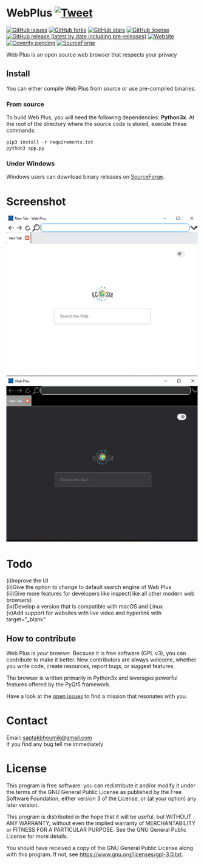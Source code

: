 # WebPlus [![Tweet](https://img.shields.io/twitter/url/http/shields.io.svg?style=social)](https://twitter.com/intent/tweet?text=Web%20Plus%20is%20an%20open%20source%20web%20browser%20that%20respects%20your%20privacy&url=https://github.com/SaptakBhoumik/WebPlus&hashtags=free,privacy,webbrowser,browser,web,webplus)
[![GitHub issues](https://img.shields.io/github/issues/SaptakBhoumik/WebPlus)](https://github.com/SaptakBhoumik/WebPlus/issues)
[![GitHub forks](https://img.shields.io/github/forks/SaptakBhoumik/WebPlus)](https://github.com/SaptakBhoumik/WebPlus/network/members)
[![GitHub stars](https://img.shields.io/github/stars/SaptakBhoumik/WebPlus)](https://github.com/SaptakBhoumik/WebPlus/stargazers)
[![GitHub license](https://img.shields.io/github/license/SaptakBhoumik/WebPlus)](https://www.github.com/SaptakBhoumik/WebPlus/tree/master/LICENSE)
[![GitHub release (latest by date including pre-releases)](https://img.shields.io/github/v/release/SaptakBhoumik/WebPlus?include_prereleases)](https://github.com/SaptakBhoumik/WebPlus/releases/) 
[![Website](https://img.shields.io/website?url=https%3A%2F%2Fsaptakbhoumik.github.io%2Fweb.github.io%2F)](https://saptakbhoumik.github.io/web.github.io/) 
[![Coverity pending](https://scan.coverity.com/projects/22908/badge.svg)](https://scan.coverity.com/projects/saptakbhoumik-webplus)
[![SourceForge](https://img.shields.io/sourceforge/dt/web-plus.svg)](https://sourceforge.net/projects/web-plus/)

Web Plus is an open source web browser that respects your privacy
## Install

You can either compile Web Plus from source or use pre-compiled binaries.

### From source

To build Web Plus, you will need the following dependencies: **Python3x**. At the root of the directory where the source code is stored, execute these commands:

    pip3 install -r requirements.txt
    python3 app.py

### Under Windows

Windows users can download binary releases on [SourceForge](https://sourceforge.net/projects/web-plus/).

# Screenshot
![Unable To Display The Image](https://github.com/SaptakBhoumik/WebPlus/blob/master/screenshot/Untitled.png)![Unable To Display The Image](https://github.com/SaptakBhoumik/WebPlus/blob/master/screenshot/Untitled2.png)
# Todo
(i)Improve the UI <br />
(ii)Give the option to change to default search engine of Web Plus <br />
(iii)Give more features for developers like inspect(like all other modern web browsers) <br />
(iv)Develop a version that is compatible with macOS and Linux <br />
(v)Add support for websites with live video and hyperlink with target="_blank" <br />
## How to contribute
Web Plus is *your* browser. Because it is free software (GPL v3), you can contribute to make it better. New contributors are always welcome, whether you write code, create resources, report bugs, or suggest features.

The browser is written primarily in Python3x and leverages powerful features offered by the PyQt5 framework.

Have a look at the [open issues](https://github.com/SaptakBhoumik/WebPlus/issues) to find a mission that resonates with you.

# Contact
Email: saptakbhoumik@gmail.com <br />
If you find any bug tell me immediately
# License
This program is free software: you can redistribute it and/or modify
it under the terms of the GNU General Public License as published by
the Free Software Foundation, either version 3 of the License, or
(at your option) any later version.

This program is distributed in the hope that it will be useful,
but WITHOUT ANY WARRANTY; without even the implied warranty of
MERCHANTABILITY or FITNESS FOR A PARTICULAR PURPOSE.  See the
GNU General Public License for more details.

You should have received a copy of the GNU General Public License
along with this program.  If not, see <https://www.gnu.org/licenses/gpl-3.0.txt>.
